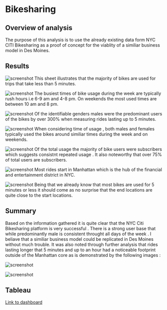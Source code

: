 # Bikesharing

## Overview of analysis
The purpose of this analysis is to use the already existing data form NYC CITI Bikesharing  as a proof of concept for the viablity of a similiar business model in Des Moines.

## Results
![screenshot](Viz/User_checkout.png)
This sheet illustrates that the majority of bikes  are used for trips that take less than  5 minutes.

![screenshot](Viz/Trips_by_weekday_hour.png)
The busiest times of bike usage during the week are typically rush hours i.e 6-9 am and 4-8 pm. On weekends the most used times are between 10 am and 8 pm.

![screenshot](Viz/Gender_checkout.png)
Of the identifiable genders males were the predominant users of the bikes by over 300% when measuring rides lasting up to 5 minutes. 

![screenshot](Viz/Gender_trips_by_weekday_hr.png)
When considering time of usage , both males and females typically used the bikes around similiar times during the week and on weekends.

![screenshot](Viz/User_trips_Gender_Weekday.png)
Of the total usage the majority of bike users were subscribers which suggests consistnt repeated usage . It also noteworthy that over 75% of total users are subscribers.

![screenshot](Viz/Top_start.png)
Most rides start in Manhattan which is the hub of the financial and entertainment district in NYC.

![screenshot](Viz/Top_end.png)
Being that we already know that most bikes are used for 5 minutes or less it should come as no surprise that the end locations are quite close to the start locations.

## Summary 
Based on the information gathered it is quite clear that the NYC Citi Bikesharing platform is very successful . There is a strong user base that while predominantly male is consistent throught all days of the week . I beliave that a similiar business model could be replicated in Des Moines without much trouble. 
It was also noted through further analysis that rides lasting longer that 5 minutes and up to an hour had a noticeable footprint outside of the Manhattan core as is demonstrated by the following images :

![screenshot](Viz/Extra_start.png) 

![screenshot](Viz/Extra_end.png)


## Tableau

[Link to dashboard](https://public.tableau.com/app/profile/harry3568/viz/CitiBikeProject_16441789050420/CitiBikeProjectAnalysis#1)